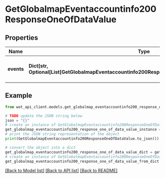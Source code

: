# GetGlobalmapEventaccountinfo200ResponseOneOfDataValue


## Properties

Name | Type | Description | Notes
------------ | ------------- | ------------- | -------------
**events** | **Dict[str, Optional[List[GetGlobalmapEventaccountinfo200ResponseOneOfDataValueEventsValueInner]]]** | Account information by events and Fronts | 

## Example

```python
from wot_api_client.models.get_globalmap_eventaccountinfo200_response_one_of_data_value import GetGlobalmapEventaccountinfo200ResponseOneOfDataValue

# TODO update the JSON string below
json = "{}"
# create an instance of GetGlobalmapEventaccountinfo200ResponseOneOfDataValue from a JSON string
get_globalmap_eventaccountinfo200_response_one_of_data_value_instance = GetGlobalmapEventaccountinfo200ResponseOneOfDataValue.from_json(json)
# print the JSON string representation of the object
print(GetGlobalmapEventaccountinfo200ResponseOneOfDataValue.to_json())

# convert the object into a dict
get_globalmap_eventaccountinfo200_response_one_of_data_value_dict = get_globalmap_eventaccountinfo200_response_one_of_data_value_instance.to_dict()
# create an instance of GetGlobalmapEventaccountinfo200ResponseOneOfDataValue from a dict
get_globalmap_eventaccountinfo200_response_one_of_data_value_from_dict = GetGlobalmapEventaccountinfo200ResponseOneOfDataValue.from_dict(get_globalmap_eventaccountinfo200_response_one_of_data_value_dict)
```
[[Back to Model list]](../README.md#documentation-for-models) [[Back to API list]](../README.md#documentation-for-api-endpoints) [[Back to README]](../README.md)


